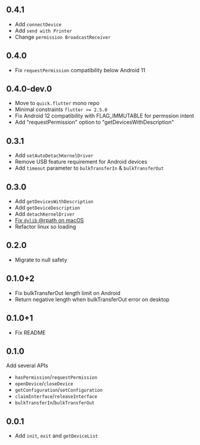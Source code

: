 ## 0.4.1

- Add `connectDevice`
- Add `send with Printer`
- Change `permission BroadcastReceiver`

## 0.4.0

- Fix `requestPermission` compatibility below Android 11

## 0.4.0-dev.0

- Move to `quick.flutter` mono repo
- Minimal constraints `flutter >= 2.5.0`
- Fix Android 12 compatibility with FLAG_IMMUTABLE for permssion intent
- Add "requestPermission" option to "getDevicesWithDescription"

## 0.3.1

- Add `setAutoDetachKernelDriver`
- Remove USB feature requirement for Android devices
- Add `timeout` parameter to `bulkTransferIn` & `bulkTransferOut`

## 0.3.0

- Add `getDevicesWithDescription`
- Add `getDeviceDescription`
- Add `detachKernelDriver`
- [Fix `dylib` @rpath on macOS](https://github.com/woodemi/smart_usb/issues/23)
- Refactor linux so loading

## 0.2.0

- Migrate to null safety

## 0.1.0+2

- Fix bulkTransferOut length limit on Android
- Return negative length when bulkTransferOut error on desktop

## 0.1.0+1

- Fix README

## 0.1.0

Add several APIs

* `hasPermission`/`requestPermission`
* `openDevice`/`closeDevice`
* `getConfiguration`/`setConfiguration`
* `claimInterface`/`releaseInterface`
* `bulkTransferIn`/`bulkTransferOut`

## 0.0.1

* Add `init`, `exit` and `getDeviceList`
